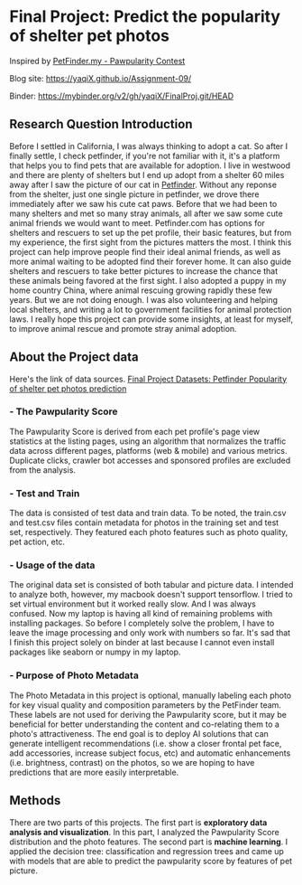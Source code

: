 # Final Project: Predict the popularity of shelter pet photos
Inspired by 
[PetFinder.my - Pawpularity Contest](https://www.kaggle.com/c/petfinder-pawpularity-score "PetFinder.my - Pawpularity Contest")

Blog site:
https://yaqiX.github.io/Assignment-09/

Binder: https://mybinder.org/v2/gh/yaqiX/FinalProj.git/HEAD

## Research Question Introduction
Before I settled in California, I was always thinking to adopt a cat. So after I finally settle, I check petfinder, if you're not familiar with it, it's a platform that helps you to find pets that are available for adoption.
I live in westwood and there are plenty of shelters but I end up adopt from a shelter 60 miles away after I saw the picture of our cat in [Petfinder](https://www.petfinder.com "Petfinder"). Without any reponse from the shelter, just one single picture in petfinder, we drove there immediately after we saw his cute cat paws. Before that we had been to many shelters and met so many stray animals, all after we saw some cute animal friends we would want to meet. Petfinder.com has options for shelters and rescuers to set up the pet profile, their basic features, but from my experience, the first sight from the pictures matters the most. I think this project can help improve people find their ideal animal friends, as well as more animal waiting to be adopted find their forever home. It can also guide shelters and rescuers to take better pictures to increase the chance that these animals being favored at the first sight. 
I also adopted a puppy in my home country China, where animal rescuing growing rapidly these few years. But we are not doing enough. I was also volunteering and helping local shelters, and writing a lot to government facilities for animal protection laws. I really hope this project can provide some insights, at least for myself, to improve animal rescue and promote stray animal adoption.

## About the Project data
Here's the link of data sources.
[Final Project Datasets: Petfinder Popularity of shelter pet photos prediction](https://www.kaggle.com/c/petfinder-pawpularity-score/data "Final Project Datasets: Petfinder Popularity of shelter pet photos prediction")
### - The Pawpularity Score 
The Pawpularity Score is derived from each pet profile's page view statistics at the listing pages, using an algorithm that normalizes the traffic data across different pages, platforms (web & mobile) and various metrics. Duplicate clicks, crawler bot accesses and sponsored profiles are excluded from the analysis.
### - Test and Train
The data is consisted of test data and train data. To be noted, the train.csv and test.csv files contain metadata for photos in the training set and test set, respectively. They featured each photo features such as photo quality, pet action, etc.

### - Usage of the data
The original data set is consisted of both tabular and picture data. I intended to analyze both, however, my macbook doesn't support tensorflow. I tried to set virtual environment but it worked really slow. And I was always confused. Now my laptop is having all kind of remaining problems with installing packages. So before I completely solve the problem, I have to leave the image processing and only work with numbers so far. It's sad that I finish this project solely on binder at last because I cannot even install packages like seaborn or numpy in my laptop.
### - Purpose of Photo Metadata
The Photo Metadata in this project is optional, manually labeling each photo for key visual quality and composition parameters by the PetFinder team.
These labels are not used for deriving the Pawpularity score, but it may be beneficial for better understanding the content and co-relating them to a photo's attractiveness. The end goal is to deploy AI solutions that can generate intelligent recommendations (i.e. show a closer frontal pet face, add accessories, increase subject focus, etc) and automatic enhancements (i.e. brightness, contrast) on the photos, so we are hoping to have predictions that are more easily interpretable.
## Methods
There are two parts of this projects. The first part is **exploratory data analysis and visualization**. In this part, I analyzed the Pawpularity Score distribution and the photo features.  The second part is **machine learning**. I applied the decision tree: classification and regression trees and came up with models that are able to predict the pawpularity score by features of pet picture.


